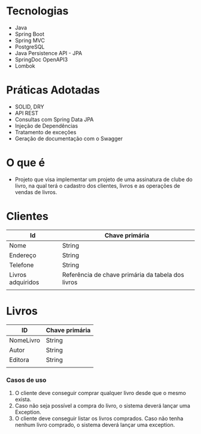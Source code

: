 # Tecnologias
- Java
- Spring Boot
- Spring MVC
- PostgreSQL
- Java Persistence API - JPA
- SpringDoc OpenAPI3
- Lombok

# Práticas Adotadas
- SOLID, DRY
- API REST
- Consultas com Spring Data JPA
- Injeção de Dependências
- Tratamento de exceções
- Geração de documentação com o Swagger

# O que é
- Projeto que visa implementar um projeto de uma assinatura de clube do livro, na qual terá o cadastro dos clientes, livros e as operações de vendas de livros.


# Clientes

| Id                | Chave primária                                    |
| ----------------- | ------------------------------------------------- |
| Nome              | String                                            |
| Endereço          | String                                            |
| Telefone          | String                                            |
| Livros adquiridos | Referência de chave primária da tabela dos livros |
|                   |                                                   |

# Livros

| ID        | Chave primária |
| --------- | -------------- |
| NomeLivro | String         |
| Autor     | String         |
| Editora   | String         |
|           |                |

### Casos de uso
1. O cliente deve conseguir comprar qualquer livro desde que o mesmo exista.
2. Caso não seja possível a compra do livro, o sistema deverá lançar uma Exception.
3. O cliente deve conseguir listar os livros comprados. Caso não tenha nenhum livro comprado, o sistema deverá lançar uma exception.